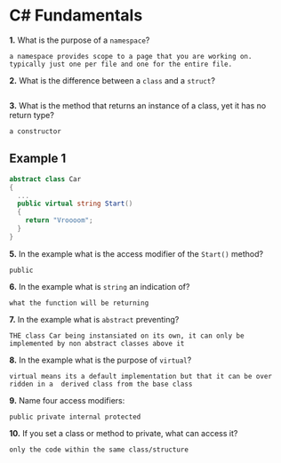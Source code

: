 # C# Fundamentals


**1.** What is the purpose of a `namespace`?
<!-- enter you answer in the space below -->
```
a namespace provides scope to a page that you are working on. typically just one per file and one for the entire file.
```
**2.** What is the difference between a `class` and a `struct`?
<!-- enter you answer in the space below -->
```

```
**3.** What is the method that returns an instance of a class, yet it has no return type?
<!-- enter you answer in the space below -->
```
a constructor
```
## Example 1
```c#
abstract class Car
{
  ...
  public virtual string Start()
  {
    return "Vroooom";
  }
}
```
**5.** In the example what is the access modifier of the `Start()` method?
<!-- enter you answer in the space below -->
```
public
```
**6.** In the example what is `string` an indication of?
<!-- enter you answer in the space below -->
```
what the function will be returning 
```
**7.** In the example what is `abstract` preventing?
<!-- enter you answer in the space below -->
```
THE class Car being instansiated on its own, it can only be implemented by non abstract classes above it
```
**8.** In the example what is the purpose of `virtual`?
<!-- enter you answer in the space below -->
```
virtual means its a default implementation but that it can be over ridden in a  derived class from the base class
```
**9.** Name four access modifiers:
<!-- enter you answer in the space below -->
```
public private internal protected
```
**10.** If you set a class or method to private, what can access it?
<!-- enter you answer in the space below -->
```
only the code within the same class/structure
```